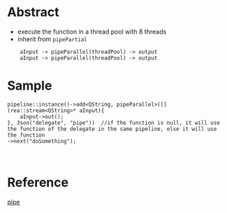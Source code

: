 # Abstract
* execute the function in a thread pool with 8 threads  
* inherit from `pipePartial`  
```
    aInput -> pipeParallel(threadPool) -> output
    aInput -> pipeParallel(threadPool) -> output
```

# Sample
```
pipeline::instance()->add<QString, pipeParallel>([](rea::stream<QString>* aInput){
    aInput->out();
}, Json("delegate", "pipe"))  //if the function is null, it will use the function of the delegate in the same pipeline, else it will use the function
->next("doSomething");
```  
</br>

# Reference
[pipe](../pipe.md)